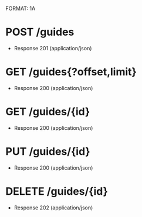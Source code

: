 FORMAT: 1A

# POST /guides
+ Response 201 (application/json)

# GET /guides{?offset,limit}
+ Response 200 (application/json)

# GET /guides/{id}
+ Response 200 (application/json)

# PUT /guides/{id}
+ Response 200 (application/json)

# DELETE /guides/{id}
+ Response 202 (application/json)
